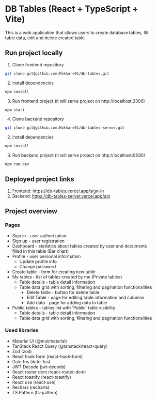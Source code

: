 # DB Tables (React + TypeScript + Vite)

This is a web application that allows users to create database tables, fill table data, edit and delete created table.

## Run project locally

1. Clone frontend repository

```bash
git clone git@github.com:Makhare01/db-tables.git
```

2. Install dependencies

```bash
npm install
```

3. Run frontend project (it will serve project on http://localhost:3000)

```bash
npm start
```

4. Clone backend repository

```bash
git clone git@github.com:Makhare01/db-tables-server.git
```

2. Install dependencies

```bash
npm install
```

3. Run backend project (it will serve project on http://localhost:8080)

```bash
npm run dev
```

## Deployed project links

1. Frontend: https://db-tables.vercel.app/sign-in
2. Backend: https://db-tables-server.vercel.app/api

## Project overview

### Pages

- Sign in - user authorization
- Sign up - user registration
- Dashboard - statistics about tables created by user and documents filled in this table (Bar chart)
- Profile - user personal information
  - Update profile info
  - Change password
- Create table - form for creating new table
- My tables - list of tables created by me (Private tables)
  - Table details - table detail information
  - Table data grid with sorting, filtering and pagination functionalities
    - Delete table - button for delete table
    - Edit Table - page for editing table information and columns
    - Add data - page for adding data to table
- Public tables - tables list with 'Public' table visibility
  - Table details - table detail information
  - Table data grid with sorting, filtering and pagination functionalities

### Used libraries

- Material UI (@mui/material)
- TanStack React Query (@tanstack/react-query)
- Zod (zod)
- React hook form (react-hook-form)
- Date fns (date-fns)
- JWT Decode (jwt-decode)
- React router dom (react-router-dom)
- React toastify (react-toastify)
- React use (react-use)
- Rechars (recharts)
- TS Pattern (ts-pattern)
